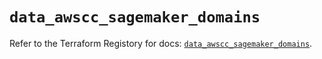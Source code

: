 # `data_awscc_sagemaker_domains`

Refer to the Terraform Registory for docs: [`data_awscc_sagemaker_domains`](https://registry.terraform.io/providers/hashicorp/awscc/0.70.0/docs/data-sources/sagemaker_domains).
